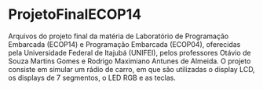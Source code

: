 # ProjetoFinalECOP14
Arquivos do projeto final da matéria de Laboratório de Programação Embarcada (ECOP14) e Programação Embarcada (ECOP04), oferecidas pela Universidade Federal de Itajubá (UNIFEI), pelos professores Otávio de Souza Martins Gomes e Rodrigo Maximiano Antunes de Almeida. O projeto consiste em simular um rádio de carro, em que são utilizadas o display LCD, os displays de 7 segmentos, o LED RGB e as teclas.
